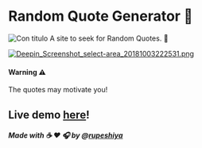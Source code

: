 
# Random Quote Generator 💬
![Con titulo](https://user-images.githubusercontent.com/32285482/46452359-0a198580-c761-11e8-902b-56c25fc1ae07.png "logo")
A site to seek for Random Quotes. 🍃

[![Deepin_Screenshot_select-area_20181003222531.png](https://i.postimg.cc/v8jHnWYn/Deepin_Screenshot_select-area_20181003222531.png)](https://postimg.cc/LhtpKgZ4)


#### Warning :warning:
The quotes may motivate you!
## Live demo [here](https://rupeshiya.github.io/Random-Quote-Generator/)!

##### Made with :coffee: :heart: :headphones: by @[rupeshiya](https://github.com/Rupeshiya)
